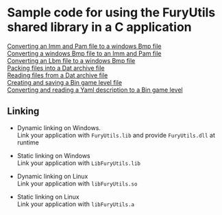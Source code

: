 # Sample code for using the FuryUtils shared library in a C application

[Converting an Imm and Pam file to a windows Bmp file](../../Utils/C_Samples/imm2bmp.c)  
[Converting a windows Bmp file to an Imm and Pam file](../../Utils/C_Samples/bmp2imm.c)  
[Converting an Lbm file to a windows Bmp file](../../Utils/C_Samples/lbm2bmp.c)  
[Packing files into a Dat archive file](../../Utils/C_Samples/dat_create.c)  
[Reading files from a Dat archive file](../../Utils/C_Samples/dat_read.c)  
[Creating and saving a Bin game level file](../../Utils/C_Samples/bin_create.c)  
[Converting and reading a Yaml description to a Bin game level](../../Utils/C_Samples/bin_convert.c)  

## Linking

- Dynamic linking on Windows.  
Link your application with `FuryUtils.lib` and provide `FuryUtils.dll` at runtime

- Static linking on Windows  
Link your application with `LibFuryUtils.lib`

- Dynamic linking on Linux  
Link your application with `libFuryUtils.so`

- Static linking on Linux  
Link your application with `libFuryUtils.a`
